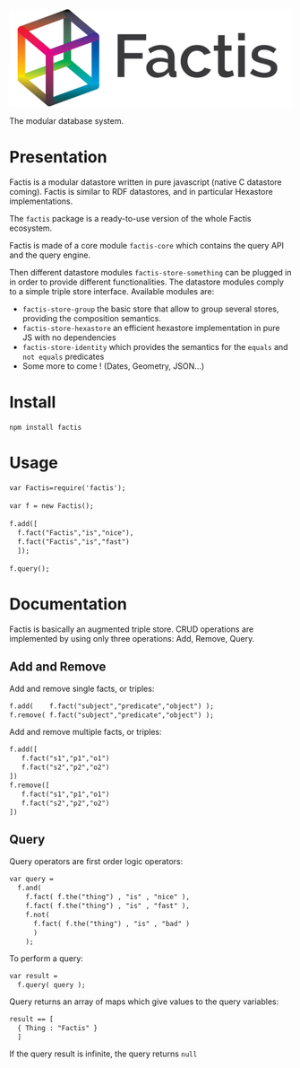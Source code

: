 ![](logo-01.png "Factis database system")

The modular database system.

# Presentation

Factis is a modular datastore written in pure javascript (native C datastore coming). Factis is similar to RDF datastores, and in particular Hexastore implementations.

The `factis` package is a ready-to-use version of the whole Factis ecosystem.

Factis is made of a core module `factis-core` which contains the query API and the query engine.

Then different datastore modules `factis-store-something` can be plugged in in order to provide different functionalities. The datastore modules comply to a simple triple store interface. Available modules are:

  - `factis-store-group` the basic store that allow to group several stores, providing the composition semantics.
  - `factis-store-hexastore` an efficient hexastore implementation in pure JS with no dependencies
  - `factis-store-identity` which provides the semantics for the `equals` and `not equals` predicates
  - Some more to come ! (Dates, Geometry, JSON...)

# Install

~~~{.bash}
npm install factis
~~~

# Usage

~~~{.javascript}
var Factis=require('factis');

var f = new Factis();

f.add([
  f.fact("Factis","is","nice"),
  f.fact("Factis","is","fast")
  ]);

f.query();
~~~

# Documentation

Factis is basically an augmented triple store. CRUD operations are implemented by using only three operations: Add, Remove, Query.

## Add and Remove

Add and remove single facts, or triples:

~~~{.javascript}
f.add(    f.fact("subject","predicate","object") );
f.remove( f.fact("subject","predicate","object") );
~~~

Add and remove multiple facts, or triples:

~~~{.javascript}
f.add([
   f.fact("s1","p1","o1")
   f.fact("s2","p2","o2")
])
f.remove([
   f.fact("s1","p1","o1")
   f.fact("s2","p2","o2")
])
~~~

## Query


Query operators are first order logic operators:

~~~{.javascript}
var query =
  f.and(
    f.fact( f.the("thing") , "is" , "nice" ),
    f.fact( f.the("thing") , "is" , "fast" ),
    f.not(
      f.fact( f.the("thing") , "is" , "bad" )
      )
    );
~~~

To perform a query:

~~~{.javascript}
var result =
  f.query( query );
~~~

Query returns an array of maps which give values to the query variables:

~~~{.javascript}
result == [
  { Thing : "Factis" }
  ]
~~~

If the query result is infinite, the query returns `null`
